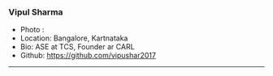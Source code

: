 ### Vipul Sharma
- Photo :
- Location: Bangalore, Kartnataka
- Bio: ASE at TCS, Founder ar CARL 
- Github:  https://github.com/vipushar2017
***
